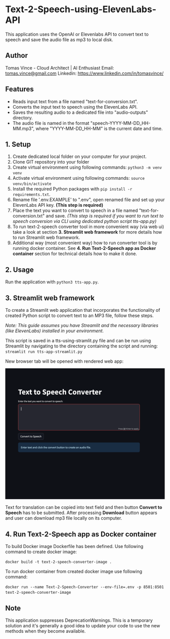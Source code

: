 # Text-2-Speech-using-ElevenLabs-API

This application uses the OpenAI or Elevenlabs API to convert text to speech and save the audio file as mp3 to local disk.

## Author

Tomas Vince - Cloud Architect | AI Enthusiast
Email: tomas.vince@gmail.com
Linkedin: https://www.linkedin.com/in/tomasvince/

## Features

- Reads input text from a file named "text-for-conversion.txt".
- Converts the input text to speech using the ElevenLabs API.
- Saves the resulting audio to a dedicated file into "audio-outputs" directory.
- The audio file is named in the format "speech-YYYY-MM-DD_HH-MM.mp3", where "YYYY-MM-DD_HH-MM" is the current date and time.

## 1. Setup

1. Create dedicated local folder on your computer for your project.
2. Clone GIT repository into your folder
3. Create virtual environment using following commands: `python3 -m venv venv` 
4. Activate virtual environment using following commands: `source venv/bin/activate` 
5. Install the required Python packages with `pip install -r requirements.txt`.
6. Rename file '.env.EXAMPLE' to ".env", open renamed file and set up your ElevenLabs API key. **(This step is required)**
7. Place the text you want to convert to speech in a file named "text-for-conversion.txt" and save. *(This step is required if you want to run text to speech conversion via CLI using dedicated python script tts-app.py)*
8. To run text-2-speech converter tool in more convenient way (via web ui) take a look at section **3. Streamlit web framework** for more details how to run Streamlit web framework.
9. Additional way (most convenient way) how to run converter tool is by running docker container. See **4. Run Text-2-Speech app as Docker container** section for technical details how to make it done.

## 2. Usage

Run the application with `python3 tts-app.py`.

## 3. Streamlit web framework

To create a Streamlit web application that incorporates the functionality of created Python script to convert text to an MP3 file, follow these steps. 

*Note: This guide assumes you have Streamlit and the necessary libraries (like ElevenLabs) installed in your environment.*

This script is saved in a tts-using-stramlit.py file and can be run using Streamlit by navigating to the directory containing the script and running: 
`streamlit run tts-app-streamlit.py`

New browser tab will be opened with rendered web app:

![text to speech converter UI](img/image.png)

Text for translation can be copied into text field and then button **Convert to Speech** has to be submitted. After processing **Download** button appears and user can download mp3 file locally on its computer.

## 4. Run Text-2-Speech app as Docker container

To build Docker image Dockerfile has been defined. 
Use following command to create docker image:

`docker build -t text-2-speech-converter-image .`

To run docker container from created docker image use following command:

`docker run --name Text-2-Speech-Converter --env-file=.env -p 8501:8501 text-2-speech-converter-image`


## Note

This application suppresses DeprecationWarnings. This is a temporary solution and it's generally a good idea to update your code to use the new methods when they become available.
